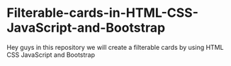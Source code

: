# Filterable-cards-in-HTML-CSS-JavaScript-and-Bootstrap
Hey guys in this repository we will create a filterable cards by using HTML CSS JavaScript and Bootstrap
